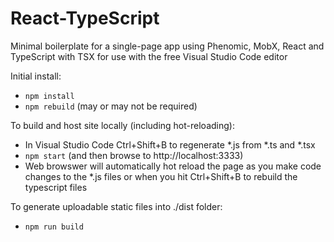 # React-TypeScript

Minimal boilerplate for a single-page app using Phenomic, MobX, React and TypeScript with TSX for use with the free Visual Studio Code editor

Initial install:

* `npm install`
* `npm rebuild` (may or may not be required)

To build and host site locally (including hot-reloading):

* In Visual Studio Code Ctrl+Shift+B to regenerate *.js from *.ts and *.tsx
* `npm start` (and then browse to http://localhost:3333)
* Web browswer will automatically hot reload the page as you make code changes to the *.js files or when you hit Ctrl+Shift+B to rebuild the typescript files

To generate uploadable static files into ./dist folder:

* `npm run build`